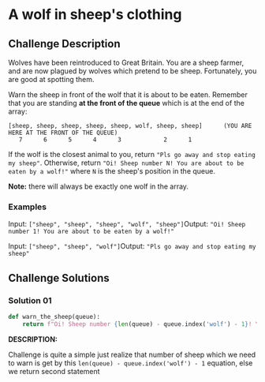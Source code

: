 # A wolf in sheep's clothing

## Challenge Description

Wolves 
have been reintroduced to Great Britain. You are a sheep farmer, and are now plagued by wolves which pretend to be sheep. Fortunately, you are 
good at spotting them.

Warn the sheep in front of the wolf that it is about to be eaten. Remember that you are standing **at the front of the queue** which is at the end of the array:

```
[sheep, sheep, sheep, sheep, sheep, wolf, sheep, sheep]      (YOU ARE HERE AT THE FRONT OF THE QUEUE)
   7      6      5      4      3            2      1

```

If the wolf is the closest animal to you, return `"Pls go away and stop eating my sheep"`. Otherwise, return `"Oi! Sheep number N! You are about to be eaten by a wolf!"` where `N` is the sheep's position in the queue.

**Note:** there will always be exactly one wolf in the array.

### Examples

Input: `["sheep", "sheep", "sheep", "wolf", "sheep"]`Output: `"Oi! Sheep number 1! You are about to be eaten by a wolf!"`

Input: `["sheep", "sheep", "wolf"]`Output: `"Pls go away and stop eating my sheep"`

## Challenge Solutions

### Solution 01

```python
def warn_the_sheep(queue):
    return f"Oi! Sheep number {len(queue) - queue.index('wolf') - 1}! You are about to be eaten by a wolf!" if len(queue) - queue.index('wolf') - 1 > 0 else 'Pls go away and stop eating my sheep'
```

**DESCRIPTION:**

Challenge is quite a simple just realize that number of sheep which we need to warn is get by this ` len(queue) - queue.index('wolf') - 1 `  equation, else we return second statement
